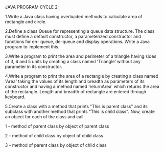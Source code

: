 JAVA PROGRAM
CYCLE 2:

1.Write a Java class having overloaded methods to calculate area of rectangle
and circle.

2.Define a class Queue for representing a queue data structure. The class must
define a default constructor, a parameterized constructor and functions for en-
queue, de-queue and display operations. Write a Java program to implement
this.

3.Write a program to print the area and perimeter of a triangle having sides of 3, 4 and 5 units by creating
a class named 'Triangle' without any parameter in its constructor.

4.Write a program to print the area of a rectangle by creating a class named 'Area' taking the values of its
length and breadth as parameters of its constructor and having a method named 'returnArea' which returns
the area of the rectangle. Length and breadth of rectangle are entered through keyboard.

5.Create a class with a method that prints "This is parent class" and its subclass with another method that
prints "This is child class". Now, create an object for each of the class and call

1 - method of parent class by object of parent class

2 - method of child class by object of child class

3 - method of parent class by object of child class
